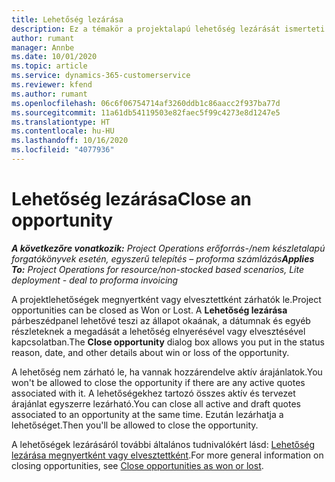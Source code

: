 ```yaml
---
title: Lehetőség lezárása
description: Ez a témakör a projektalapú lehetőség lezárását ismerteti.
author: rumant
manager: Annbe
ms.date: 10/01/2020
ms.topic: article
ms.service: dynamics-365-customerservice
ms.reviewer: kfend
ms.author: rumant
ms.openlocfilehash: 06c6f06754714af3260ddb1c86aacc2f937ba77d
ms.sourcegitcommit: 11a61db54119503e82faec5f99c4273e8d1247e5
ms.translationtype: HT
ms.contentlocale: hu-HU
ms.lasthandoff: 10/16/2020
ms.locfileid: "4077936"
---
```

# <a name="close-an-opportunity"></a><span data-ttu-id="e357d-103">Lehetőség lezárása</span><span class="sxs-lookup"><span data-stu-id="e357d-103">Close an opportunity</span></span>

<span data-ttu-id="e357d-104">_**A következőre vonatkozik:** Project Operations erőforrás-/nem készletalapú forgatókönyvek esetén, egyszerű telepítés – proforma számlázás_</span><span class="sxs-lookup"><span data-stu-id="e357d-104">_**Applies To:** Project Operations for resource/non-stocked based scenarios, Lite deployment - deal to proforma invoicing_</span></span>

<span data-ttu-id="e357d-105">A projektlehetőségek megnyertként vagy elvesztettként zárhatók le.</span><span class="sxs-lookup"><span data-stu-id="e357d-105">Project opportunities can be closed as Won or Lost.</span></span> <span data-ttu-id="e357d-106">A **Lehetőség lezárása** párbeszédpanel lehetővé teszi az állapot okaának, a dátumnak és egyéb részleteknek a megadását a lehetőség elnyerésével vagy elvesztésével kapcsolatban.</span><span class="sxs-lookup"><span data-stu-id="e357d-106">The **Close opportunity** dialog box allows you put in the status reason, date, and other details about win or loss of the opportunity.</span></span>

<span data-ttu-id="e357d-107">A lehetőség nem zárható le, ha vannak hozzárendelve aktív árajánlatok.</span><span class="sxs-lookup"><span data-stu-id="e357d-107">You won't be allowed to close the opportunity if there are any active quotes associated with it.</span></span> <span data-ttu-id="e357d-108">A lehetőségekhez tartozó összes aktív és tervezet árajánlat egyszerre lezárható.</span><span class="sxs-lookup"><span data-stu-id="e357d-108">You can close all active and draft quotes associated to an opportunity at the same time.</span></span> <span data-ttu-id="e357d-109">Ezután lezárhatja a lehetőséget.</span><span class="sxs-lookup"><span data-stu-id="e357d-109">Then you'll be allowed to close the opportunity.</span></span>

<span data-ttu-id="e357d-110">A lehetőségek lezárásáról további általános tudnivalókért lásd: [Lehetőség lezárása megnyertként vagy elvesztettként](https://docs.microsoft.com/dynamics365/sales-enterprise/close-opportunity-won-lost-sales).</span><span class="sxs-lookup"><span data-stu-id="e357d-110">For more general information on closing opportunities, see [Close opportunities as won or lost](https://docs.microsoft.com/dynamics365/sales-enterprise/close-opportunity-won-lost-sales).</span></span>
